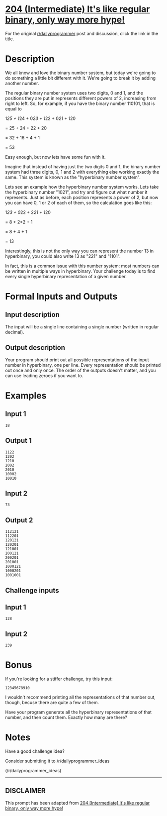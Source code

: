 # [204 (Intermediate) It's like regular binary, only way more hype!](https://www.reddit.com/r/dailyprogrammer/comments/2xx86n/20150302_challenge_204_intermediate_its_like/)

For the original [r/dailyprogrammer](https://www.reddit.com/r/dailyprogrammer/) post and discussion, click the link in the title.

# Description
We all know and love the binary number system, but today we're going to do something a little bit different with it. We're going to break it by adding another number.

The regular binary number system uses two digits, 0 and 1, and the positions they are put in represents different powers of 2, increasing from right to left. So, for example, if you have the binary number 110101, that is equal to

1*25 + 1*24 + 0*23 + 1*22 + 0*21 + 1*20 

= 25 + 24 + 22 + 20

= 32 + 16 + 4 + 1

= 53 

Easy enough, but now lets have some fun with it. 

Imagine that instead of having just the two digits 0 and 1, the binary number system had three digits, 0, 1 and 2 with everything else working exactly the same. This system is known as the "hyperbinary number system".

Lets see an example how the hyperbinary number system works. Lets take the hyperbinary number "1021", and try and figure out what number it represents. Just as before, each position represents a power of 2, but now you can have 0, 1 or 2 of each of them, so the calculation goes like this: 

1*23 + 0*22 + 2*21 + 1*20

= 8 + 2*2 + 1

= 8 + 4 + 1

= 13

Interestingly, this is not the only way you can represent the number 13 in hyperbinary, you could also write 13 as "221" and "1101".

In fact, this is a common issue with this number system: most numbers can be written in multiple ways in hyperbinary. Your challenge today is to find every single hyperbinary representation of a given number. 

# Formal Inputs and Outputs
## Input description
The input will be a single line containing a single number (written in regular decimal).

## Output description
Your program should print out all possible representations of the input number in hyperbinary, one per line. Every representation should be printed out once and only once. The order of the outputs doesn't matter, and you can use leading zeroes if you want to.

# Examples
## Input 1

```
18
```
## Output 1

```
1122
1202
1210
2002
2010
10002
10010
```
## Input 2

```
73
```
## Output 2

```
112121
112201
120121
120201
121001
200121
200201
201001
1000121
1000201
1001001
```
## Challenge inputs
## Input 1

```
128
```
## Input 2

```
239
```
# Bonus
If you're looking for a stiffer challenge, try this input: 


```
12345678910
```
I wouldn't recommend printing all the representations of that number out, though, becuse there are quite a few of them. 

Have your program generate all the hyperbinary representations of that number, and then count them. Exactly how many are there?

# Notes
Have a good challenge idea?

Consider submitting it to /r/dailyprogrammer_ideas

(/r/dailyprogrammer_ideas)

----
## **DISCLAIMER**
This prompt has been adapted from [204 [Intermediate] It's like regular binary, only way more hype!](https://www.reddit.com/r/dailyprogrammer/comments/2xx86n/20150302_challenge_204_intermediate_its_like/
)
